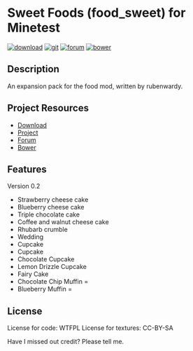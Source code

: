 # Sweet Foods (food_sweet) for Minetest

[![download](https://img.shields.io/github/tag/rubenwardy/food_sweet.svg?style=flat-square&label=release)](https://github.com/rubenwardy/food_sweet/archive/master.zip)
[![git](https://img.shields.io/badge/git-project-green.svg?style=flat-square)](https://github.com/rubenwardy/food_sweet)
[![forum](https://img.shields.io/badge/minetest-mod-green.svg?style=flat-square)](http://forum.minetest.net/viewtopic.php?f=11&t=9039)
[![bower](https://img.shields.io/badge/bower-mod-green.svg?style=flat-square)](https://minetest-bower.herokuapp.com/mods/food_sweet)


## Description

An expansion pack for the food mod, written by rubenwardy.


## Project Resources

* [Download](https://github.com/rubenwardy/food_sweet/archive/master.zip)
* [Project](https://github.com/rubenwardy/food_sweet)
* [Forum](http://forum.minetest.net/viewtopic.php?f=11&t=9039)
* [Bower](https://minetest-bower.herokuapp.com/mods/food_sweet)


## Features

Version 0.2

* Strawberry cheese cake
* Blueberry cheese cake
* Triple chocolate cake
* Coffee and walnut cheese cake
* Rhubarb crumble
* Wedding 
* Cupcake
* Cupcake
* Chocolate Cupcake
* Lemon Drizzle Cupcake
* Fairy Cake
* Chocolate Chip Muffin =
* Blueberry Muffin =


## License

License for code: WTFPL
License for textures: CC-BY-SA

Have I missed out credit? Please tell me.
